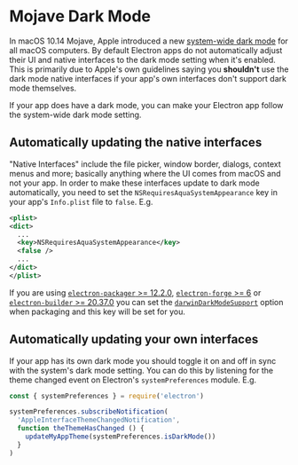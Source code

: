 # Mojave Dark Mode

In macOS 10.14 Mojave, Apple introduced a new [system-wide dark mode](https://developer.apple.com/design/human-interface-guidelines/macos/visual-design/dark-mode/)
for all macOS computers.  By default Electron apps do not automatically adjust their UI and native interfaces
to the dark mode setting when it's enabled. This is primarily due to Apple's own guidelines saying you **shouldn't**
use the dark mode native interfaces if your app's own interfaces don't support dark mode themselves.

If your app does have a dark mode, you can make your Electron app follow the system-wide dark mode setting.

## Automatically updating the native interfaces

"Native Interfaces" include the file picker, window border, dialogs, context menus and more; basically anything where
the UI comes from macOS and not your app.  In order to make these interfaces update to dark mode automatically, you need
to set the `NSRequiresAquaSystemAppearance` key in your app's `Info.plist` file to `false`.  E.g.

```xml
<plist>
<dict>
  ...
  <key>NSRequiresAquaSystemAppearance</key>
  <false />
  ...
</dict>
</plist>
```

If you are using [`electron-packager` >= 12.2.0](https://github.com/electron-userland/electron-packager), [`electron-forge` >= 6](https://github.com/electron-userland/electron-forge) or [`electron-builder` >= 20.37.0](https://github.com/electron-userland/electron-builder) you can set the
[`darwinDarkModeSupport`](https://github.com/electron-userland/electron-packager/blob/master/docs/api.md#darwindarkmodesupport)
option when packaging and this key will be set for you.

## Automatically updating your own interfaces

If your app has its own dark mode you should toggle it on and off in sync with the system's dark mode setting.  You can do
this by listening for the theme changed event on Electron's `systemPreferences` module.  E.g.

```js
const { systemPreferences } = require('electron')

systemPreferences.subscribeNotification(
  'AppleInterfaceThemeChangedNotification',
  function theThemeHasChanged () {
    updateMyAppTheme(systemPreferences.isDarkMode())
  }
)
```
